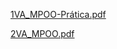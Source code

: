 [1VA_MPOO-Prática.pdf](https://github.com/user-attachments/files/17101142/1VA_MPOO-Pratica.pdf)

[2VA_MPOO.pdf](https://github.com/user-attachments/files/17101156/2VA_MPOO.pdf)

